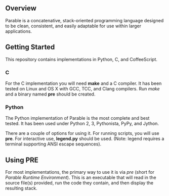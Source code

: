 ## Overview

Parable is a concatenative, stack-oriented programming language designed
to be clean, consistent, and easily adaptable for use within larger
applications.

## Getting Started

This repository contains implementations in Python, C, and CoffeeScript.

### C

For the C implementation you will need **make** and a C compiler. It has been
tested on Linux and OS X with GCC, TCC, and Clang compilers. Run *make* and
a binary named **pre** should be created.

### Python

The Python implementation of Parable is the most complete and best tested. It
has been used under Python 2, 3, Pythonista, PyPy, and Jython.

There are a couple of options for using it. For running scripts, you will use
**pre**. For interactive use, **legend.py** should be used. (Note: legend
requires a terminal supporting ANSI escape sequences).

## Using PRE

For most implementations, the primary way to use it is via *pre* (short for
*Parable Runtime Environment*). This is an executable that will read in the
source file(s) provided, run the code they contain, and then display the
resulting stack.


